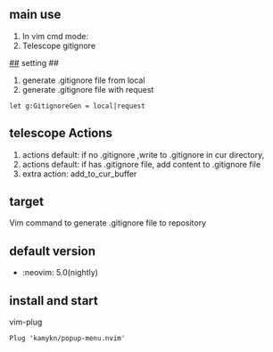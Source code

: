 ## main use

1. In vim cmd mode: 
2. Telescope gitignore 

[##](##) setting ##
1. generate .gitignore file from local 
2. generate .gitignore file with request

```vim
let g:GitignoreGen = local|request
```


## telescope Actions
1. actions default: if no .gitignore ,write to .gitignore in cur directory,
2. actions default: if has .gitignore file, add content to .gitignore file
3. extra action: add_to_cur_buffer


## target

Vim command to generate .gitignore file to repository

## default version

* :neovim:       5.0(nightly)

## install and start

vim-plug
``` vim-plug
Plug 'kamykn/popup-menu.nvim'
```

